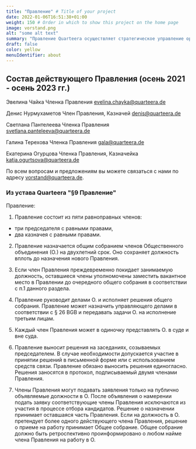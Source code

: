 ```yaml
---
title: "Правление" # Title of your project
date: 2022-01-06T16:51:38+01:00
weight: 150 # Order in which to show this project on the home page
image: vorstand.png
alt: "some alt text"
summary: "Правление Quarteera осуществляет стратегическое управление организацией, определяет приоритеты и ставит тактические цели, отвечает за кадровые вопросы."
draft: false
color: yellow
menuIdentifier: about
---
```


## Состав действующего Правления (осень 2021 - осень 2023 гг.)

Эвелина Чайка
Членка Правления
[evelina.chayka@quarteera.de](mailto:evelina.chayka@quarteera.de) 
 
Денис Нурмухаметов
Член Правления, Казначей
[denis@quarteera.de](mailto:denis@quarteera.de) 

Светлана Пантелеева
Членка Правления
[svetlana.panteleeva@quarteera.de](mailto:svetlana.panteleeva@quarteera.de) 
 
Галина Терехова
Членка Правления
[gala@quarteera.de](mailto:gala@quarteera.de) 
 
Екатерина Огурцова
Членка Правления, Казначейка
[katja.ogurtsova@quarteera.de](mailto:katja.ogurtsova@quarteera.de)

По всем вопросам и предложениям вы можете связаться с нами по адресу [vorstand@quarteera.de](mailto:vorstand@quarteera.de).

### Из устава Quarteera "§9 Правление"

Правление:
1. Правление состоит из пяти равноправных членов:
- три председателя с равными правами,
- два казначея с равными правами.

2. Правление назначается общим собранием членов Общественного объединения (О.) на двухлетний срок. Оно сохраняет должность вплоть до назначения нового Правления. 

3. Если член Правления преждевременно покидает занимаемую должность, оставшиеся члены уполномочены заместить вакантное место в Правлении до очередного общего собрания в соответствии с п.1 данного раздела. 

4. Правление руководит делами О. и исполняет решения общего собрания. Правление может назначить управляющего делами в соответствии с § 26 BGB и передавать задачи О. на исполнение третьим лицам.

5. Каждый член Правления может в одиночку представлять О. в суде и вне суда. 

6. Правление выносит решения на заседаниях, созываемых председателем. В случае необходимости допускается участие в принятии решений в письменной форме или с использованием средств связи. Правление обязано выносить решения единогласно. Решения заносятся в протокол, подписываемый двумя членами Правления.

7. Члены Правления могут подавать заявления только на публично объявляемые должности в О. После объявления о намерении подать заявку соответствующие члены Правления исключаются из участия в процессе отбора кандидатов. Решение о назначении принимает оставшаяся часть Правления. Если на должность в О. претендует более одного действующего члена Правления, решение о приеме на работу принимает Общее собрание. Общее собрание должно быть ретроспективно проинформировано о любом найме члена Правления на работу в О.